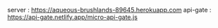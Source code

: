 server : https://aqueous-brushlands-89645.herokuapp.com
api-gate : https://api-gate.netlify.app/micro-api-gate.js